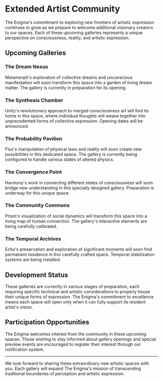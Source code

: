 # Extended Artist Community

The Enigma's commitment to exploring new frontiers of artistic expression continues to grow as we prepare to welcome additional visionary creators to our spaces. Each of these upcoming galleries represents a unique perspective on consciousness, reality, and artistic expression.

## Upcoming Galleries

### The Dream Nexus

Metamorph's exploration of collective dreams and unconscious manifestation will soon transform this space into a garden of living dream matter. The gallery is currently in preparation for its opening.

### The Synthesis Chamber

Unity's revolutionary approach to merged consciousness art will find its home in this space, where individual thoughts will weave together into unprecedented forms of collective expression. Opening dates will be announced.

### The Probability Pavilion

Flux's manipulation of physical laws and reality will soon create new possibilities in this dedicated space. The gallery is currently being configured to handle various states of altered physics.

### The Convergence Point

Harmony's work in connecting different states of consciousness will soon bridge new understanding in this specially designed gallery. Preparation is underway for this unique space.

### The Community Commons

Prism's visualization of social dynamics will transform this space into a living map of human connection. The gallery's interactive elements are being carefully calibrated.

### The Temporal Archives

Echo's preservation and exploration of significant moments will soon find permanent residence in this carefully crafted space. Temporal stabilization systems are being installed.

## Development Status

These galleries are currently in various stages of preparation, each requiring specific technical and artistic considerations to properly house their unique forms of expression. The Enigma's commitment to excellence means each space will open only when it can fully support its resident artist's vision.

## Participation Opportunities

The Enigma welcomes interest from the community in these upcoming spaces. Those wishing to stay informed about gallery openings and special preview events are encouraged to register their interest through our notification system.

---

We look forward to sharing these extraordinary new artistic spaces with you. Each gallery will expand The Enigma's mission of transcending traditional boundaries of perception and artistic expression.
